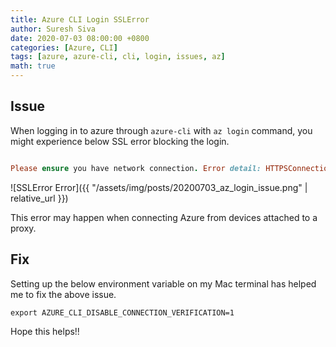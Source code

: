 ```yaml
---
title: Azure CLI Login SSLError
author: Suresh Siva
date: 2020-07-03 08:00:00 +0800
categories: [Azure, CLI]
tags: [azure, azure-cli, cli, login, issues, az]
math: true
---
```


## **Issue**

When logging in to azure through `azure-cli` with `az login` command, you might experience below SSL error blocking the login.

``` ruby

Please ensure you have network connection. Error detail: HTTPSConnectionPool(host='login.microsoftonline.com', port=443): Max retries exceeded with url: /common/oauth2/token (Caused by SSLError(SSLError("bad handshake: Error([('SSL routines', 'ssl3_get_server_certificate', 'certificate verify failed')])")))

```

![SSLError Error]({{ "/assets/img/posts/20200703_az_login_issue.png" | relative_url }})

This error may happen when connecting Azure from devices attached to a proxy.

## **Fix**

Setting up the below environment variable on my Mac terminal has helped me to fix the above issue.

``` shell
export AZURE_CLI_DISABLE_CONNECTION_VERIFICATION=1
```

Hope this helps!!
